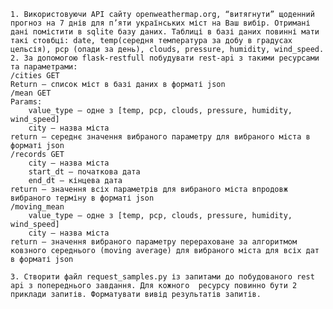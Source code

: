     1. Використовуючи API сайту openweathermap.org, “витягнути” щоденний прогноз на 7 днів для п’яти українських міст на Ваш вибір. Отримані дані помістити в sqlite базу даних. Таблиці в базі даних повинні мати такі стовбці: date, temp(середня температура за добу в градусах цельсія), pcp (опади за день), clouds, pressure, humidity, wind_speed.
    2. За допомогою flask-restfull побудувати rest-api з такими ресурсами та параметрами:
	/cities GET
	Return – список міст в базі даних в форматі json
	/mean GET
	Params: 
		value_type – одне з [temp, pcp, clouds, pressure, humidity, wind_speed]
		city – назва міста
	return – середнє значення вибраного параметру для вибраного міста в форматі json
	/records GET
		city – назва міста
		start_dt – початкова дата
		end_dt – кінцева дата
	return – значення всіх параметрів для вибраного міста впродовж вибраного терміну в форматі json
	/moving_mean
		value_type – одне з [temp, pcp, clouds, pressure, humidity, wind_speed]
		city – назва міста
	return – значення вибраного параметру перераховане за алгоритмом ковзного середнього (moving average) для вибраного міста для всіх дат в форматі json

    3. Створити файл request_samples.py із запитами до побудованого rest api з попереднього завдання. Для кожного  ресурсу повинно бути 2 приклади запитів. Форматувати вивід результатів запитів. 
